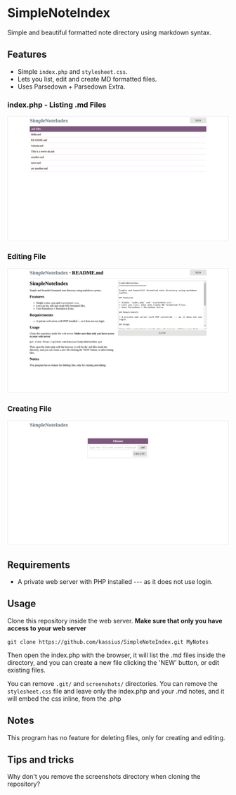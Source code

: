 SimpleNoteIndex
=====================

Simple and beautiful formatted note directory using markdown syntax.

## Features

* Simple `index.php` and `stylesheet.css`.
* Lets you list, edit and create MD formatted files.
* Uses Parsedown + Parsedown Extra.

### index.php - Listing .md Files

![Listing of Markdown Files](screenshots/screenshot-000.png)

### Editing File

![Editing Note](screenshots/screenshot-001.png)

### Creating File

![Creating a File](screenshots/screenshot-002.png)

## Requirements

* A private web server with PHP installed --- as it does not use login.

## Usage

Clone this repository inside the web server. **Make sure that only you have access to your web server**

```
git clone https://github.com/kassius/SimpleNoteIndex.git MyNotes
```

Then open the index.php with the browser, it will list the .md files inside the directory, and you can create a new file clicking the 'NEW' button, or edit existing files.

You can remove `.git/` and `screenshots/` directories.
You can remove the `stylesheet.css` file and leave only the index.php and your .md notes, and it will embed the css inline, from the .php

## Notes

This program has no feature for deleting files, only for creating and editing.

## Tips and tricks

Why don't you remove the screenshots directory when cloning the repository?
